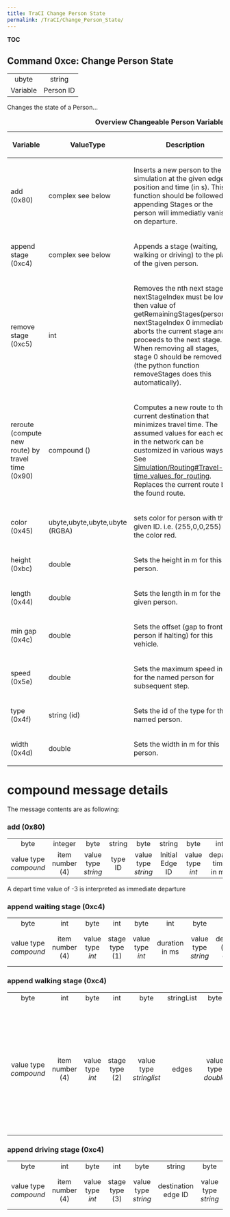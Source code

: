 ```yaml
---
title: TraCI Change Person State
permalink: /TraCI/Change_Person_State/
---
```


__TOC__

Command 0xce: Change Person State
---------------------------------

|          |           |
|:--------:|:---------:|
|   ubyte  |   string  |
| Variable | Person ID |

Changes the state of a Person...

<table>
<caption><strong>Overview Changeable Person Variables</strong></caption>
<thead>
<tr class="header">
<th><p>Variable</p></th>
<th><p>ValueType</p></th>
<th><p>Description</p></th>
<th><p><a href="/TraCI/Interfacing_TraCI_from_Python" title="wikilink">Python Method</a></p></th>
</tr>
</thead>
<tbody>
<tr class="odd">
<td><p>add (0x80)</p></td>
<td><p>complex see below</p></td>
<td><p>Inserts a new person to the simulation at the given edge, position and time (in s). This function should be followed by appending Stages or the person will immediatly vanish on departure.</p></td>
<td><p><a href="http://www.sumo.dlr.de/daily/pydoc/traci._person.html#PersonDomain-add">add</a></p></td>
</tr>
<tr class="even">
<td><p>append stage (0xc4)</p></td>
<td><p>complex see below</p></td>
<td><p>Appends a stage (waiting, walking or driving) to the plan of the given person.</p></td>
<td><p><a href="http://www.sumo.dlr.de/daily/pydoc/traci._person.html#PersonDomain-appendDrivingStage">appendDrivingStage</a> <a href="http://www.sumo.dlr.de/daily/pydoc/traci._person.html#PersonDomain-appendWaitingStage">appendWaitingStage</a> <a href="http://www.sumo.dlr.de/daily/pydoc/traci._person.html#PersonDomain-appendWalkingStage">appendWalkingStage</a></p></td>
</tr>
<tr class="odd">
<td><p>remove stage (0xc5)</p></td>
<td><p>int</p></td>
<td><p>Removes the nth next stage. nextStageIndex must be lower then value of getRemainingStages(personID). nextStageIndex 0 immediately aborts the current stage and proceeds to the next stage. When removing all stages, stage 0 should be removed last (the python function removeStages does this automatically).</p></td>
<td><p><a href="http://www.sumo.dlr.de/daily/pydoc/traci._person.html#PersonDomain-removeStage">removeStage</a><br />
<a href="http://www.sumo.dlr.de/daily/pydoc/traci._person.html#PersonDomain-removeStages">removeStages</a></p></td>
</tr>
<tr class="even">
<td><p>reroute (compute new route) by travel time (0x90)</p></td>
<td><p>compound (<empty>)</p></td>
<td><p>Computes a new route to the current destination that minimizes travel time. The assumed values for each edge in the network can be customized in various ways. See <a href="/Simulation/Routing#Travel-time_values_for_routing" title="wikilink">Simulation/Routing#Travel-time_values_for_routing</a>. Replaces the current route by the found route.</p></td>
<td><p><a href="http://www.sumo.dlr.de/daily/pydoc/traci._person.html#PersonDomain-rerouteTraveltime">rerouteTraveltime</a></p></td>
</tr>
<tr class="odd">
<td><p>color (0x45)</p></td>
<td><p>ubyte,ubyte,ubyte,ubyte (RGBA)</p></td>
<td><p>sets color for person with the given ID. i.e. (255,0,0,255) for the color red.</p></td>
<td><p><a href="http://www.sumo.dlr.de/daily/pydoc/traci._person.html#PersonDomain-setColor">setColor</a></p></td>
</tr>
<tr class="even">
<td><p>height (0xbc)</p></td>
<td><p>double</p></td>
<td><p>Sets the height in m for this person.</p></td>
<td><p><a href="http://www.sumo.dlr.de/daily/pydoc/traci._person.html#PersonDomain-setHeight">setHeight</a></p></td>
</tr>
<tr class="odd">
<td><p>length (0x44)</p></td>
<td><p>double</p></td>
<td><p>Sets the length in m for the given person.</p></td>
<td><p><a href="http://www.sumo.dlr.de/daily/pydoc/traci._person.html#PersonDomain-setLength">setLength</a></p></td>
</tr>
<tr class="even">
<td><p>min gap (0x4c)</p></td>
<td><p>double</p></td>
<td><p>Sets the offset (gap to front person if halting) for this vehicle.</p></td>
<td><p><a href="http://www.sumo.dlr.de/daily/pydoc/traci._person.html#PersonDomain-setMinGap">setMinGap</a></p></td>
</tr>
<tr class="odd">
<td><p>speed (0x5e)</p></td>
<td><p>double</p></td>
<td><p>Sets the maximum speed in m/s for the named person for subsequent step.</p></td>
<td><p><a href="http://www.sumo.dlr.de/daily/pydoc/traci._person.html#PersonDomain-setSpeed">setSpeed</a></p></td>
</tr>
<tr class="even">
<td><p>type (0x4f)</p></td>
<td><p>string (id)</p></td>
<td><p>Sets the id of the type for the named person.</p></td>
<td><p><a href="http://www.sumo.dlr.de/daily/pydoc/traci._person.html#PersonDomain-setType">setType</a></p></td>
</tr>
<tr class="odd">
<td><p>width (0x4d)</p></td>
<td><p>double</p></td>
<td><p>Sets the width in m for this person.</p></td>
<td><p><a href="http://www.sumo.dlr.de/daily/pydoc/traci._person.html#PersonDomain-setWidth">setWidth</a></p></td>
</tr>
<tr class="even">
</tr>
</tbody>
</table>

compound message details
========================

The message contents are as following:

### add (0x80)

|                       |                 |                     |         |                     |                 |                  |                   |                     |                 |
|:---------------------:|:---------------:|:-------------------:|:-------:|:-------------------:|:---------------:|:----------------:|:-----------------:|:-------------------:|:---------------:|
|          byte         |     integer     |         byte        |  string |         byte        |      string     |       byte       |        int        |         byte        |      double     |
| value type *compound* | item number (4) | value type *string* | type ID | value type *string* | Initial Edge ID | value type *int* | depart time in ms | value type *double* | depart position |

A depart time value of -3 is interpreted as immediate departure

### append waiting stage (0xc4)

|                       |                 |                  |                |                  |                |                     |                            |                     |                       |
|:---------------------:|:---------------:|:----------------:|:--------------:|:----------------:|:--------------:|:-------------------:|:--------------------------:|:-------------------:|:---------------------:|
|          byte         |       int       |       byte       |       int      |       byte       |       int      |         byte        |           string           |         byte        |         string        |
| value type *compound* | item number (4) | value type *int* | stage type (1) | value type *int* | duration in ms | value type *string* | description (may be empty) | value type *string* | stopID (may be empty) |

### append walking stage (0xc4)

|                       |                 |                  |                |                         |            |                     |                  |                  |                                                                                                                      |                     |                                                                                                              |                     |                       |
|:---------------------:|:---------------:|:----------------:|:--------------:|:-----------------------:|:----------:|:-------------------:|:----------------:|:----------------:|:--------------------------------------------------------------------------------------------------------------------:|:-------------------:|:------------------------------------------------------------------------------------------------------------:|:-------------------:|:---------------------:|
|          byte         |       int       |       byte       |       int      |           byte          | stringList |         byte        |      double      |       byte       |                                                          int                                                         |         byte        |                                                    double                                                    |         byte        |         string        |
| value type *compound* | item number (4) | value type *int* | stage type (2) | value type *stringlist* |    edges   | value type *double* | arrival position | value type *int* | duration in ms (when a positive value is given, speed is computed from duration and length, otherwise speed is used) | value type *double* | speed (when a positive value is given this speed is used, otherwise the default speed of the person is used) | value type *string* | stopID (may be empty) |

### append driving stage (0xc4)

|                       |                 |                  |                |                     |                     |                     |        |                     |                       |
|:---------------------:|:---------------:|:----------------:|:--------------:|:-------------------:|:-------------------:|:-------------------:|:------:|:-------------------:|:---------------------:|
|          byte         |       int       |       byte       |       int      |         byte        |        string       |         byte        | string |         byte        |         string        |
| value type *compound* | item number (4) | value type *int* | stage type (3) | value type *string* | destination edge ID | value type *string* |  lines | value type *string* | stopID (may be empty) |

